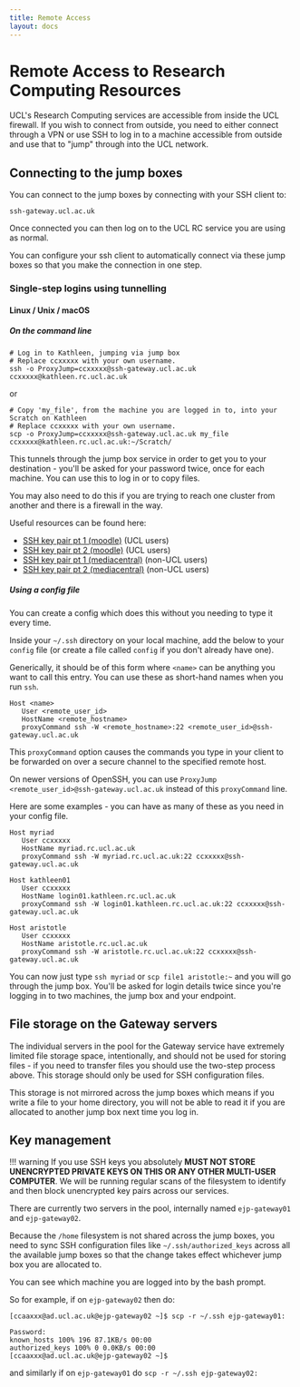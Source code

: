 ```yaml
---
title: Remote Access
layout: docs
---
```


# Remote Access to Research Computing Resources

UCL's Research Computing services are accessible from inside the UCL firewall.  If you wish to connect from outside, you need to either connect through a VPN or use SSH to log in to a machine accessible from outside and use that to "jump" through into the UCL network.


## Connecting to the jump boxes

You can connect to the jump boxes by connecting with your SSH client to:

```
ssh-gateway.ucl.ac.uk
```

Once connected you can then log on to the UCL RC service you are using as normal.

You can configure your ssh client to automatically connect via these jump boxes so that you make the connection in one step.

### Single-step logins using tunnelling

#### Linux / Unix / macOS

##### On the command line
```
# Log in to Kathleen, jumping via jump box
# Replace ccxxxxx with your own username.
ssh -o ProxyJump=ccxxxxx@ssh-gateway.ucl.ac.uk ccxxxxx@kathleen.rc.ucl.ac.uk
```
or
```
# Copy 'my_file', from the machine you are logged in to, into your Scratch on Kathleen
# Replace ccxxxxx with your own username.
scp -o ProxyJump=ccxxxxx@ssh-gateway.ucl.ac.uk my_file ccxxxxx@kathleen.rc.ucl.ac.uk:~/Scratch/
```

This tunnels through the jump box service in order to get you to your destination - you'll be asked for your password twice, once for each machine. You can use this to log in or to copy files.

You may also need to do this if you are trying to reach one cluster from another and there is a firewall in the way.

Useful resources can be found here:

* [SSH key pair pt 1 (moodle)](https://moodle.ucl.ac.uk/mod/page/view.php?id=4845640) (UCL users)
* [SSH key pair pt 2 (moodle)](https://moodle.ucl.ac.uk/mod/page/view.php?id=4845645) (UCL users)
* [SSH key pair pt 1 (mediacentral)](https://mediacentral.ucl.ac.uk/Play/96472) (non-UCL users)
* [SSH key pair pt 2 (mediacentral)](https://mediacentral.ucl.ac.uk/Play/96694) (non-UCL users)

##### Using a config file

You can create a config which does this without you needing to type it every time.

Inside your `~/.ssh` directory on your local machine, add the below to your `config` file (or create a file called `config` if you don't already have one).

Generically, it should be of this form where `<name>` can be anything you want to call this entry. You can use these as short-hand names when you run `ssh`.

```
Host <name>
   User <remote_user_id>
   HostName <remote_hostname>
   proxyCommand ssh -W <remote_hostname>:22 <remote_user_id>@ssh-gateway.ucl.ac.uk
```
This `proxyCommand` option causes the commands you type in your client to be forwarded on over a secure channel to the specified remote host.

On newer versions of OpenSSH, you can use `ProxyJump <remote_user_id>@ssh-gateway.ucl.ac.uk` 
instead of this `proxyCommand` line.

Here are some examples - you can have as many of these as you need in your config file.
```ssh-config
Host myriad
   User ccxxxxx
   HostName myriad.rc.ucl.ac.uk
   proxyCommand ssh -W myriad.rc.ucl.ac.uk:22 ccxxxxx@ssh-gateway.ucl.ac.uk

Host kathleen01
   User ccxxxxx
   HostName login01.kathleen.rc.ucl.ac.uk
   proxyCommand ssh -W login01.kathleen.rc.ucl.ac.uk:22 ccxxxxx@ssh-gateway.ucl.ac.uk

Host aristotle
   User ccxxxxx
   HostName aristotle.rc.ucl.ac.uk
   proxyCommand ssh -W aristotle.rc.ucl.ac.uk:22 ccxxxxx@ssh-gateway.ucl.ac.uk
```

You can now just type `ssh myriad` or `scp file1 aristotle:~` and you will go through the jump box. You'll be asked for login details twice since you're logging in to two machines, the jump box and your endpoint.  

## File storage on the Gateway servers

The individual servers in the pool for the Gateway service have extremely limited file storage space, intentionally, and should not be used for storing files - if you need to transfer files you should use the two-step process above.  This storage should only be used for SSH configuration files.

This storage is not mirrored across the jump boxes which means if you write a file to your home directory, you will not be able to read it if you are allocated to another jump box next time you log in.

## Key management

!!! warning
    If you use SSH keys you absolutely **MUST NOT STORE UNENCRYPTED PRIVATE KEYS ON THIS OR ANY OTHER MULTI-USER COMPUTER**.  We will be running regular scans of the filesystem to identify and then block unencrypted key pairs across our services.

There are currently two servers in the pool, internally named `ejp-gateway01` and `ejp-gateway02`. 

Because the `/home` filesystem is not shared across the jump boxes, you need to sync SSH configuration files like `~/.ssh/authorized_keys` across all the available jump boxes so that the change takes effect whichever jump box you are allocated to.

You can see which machine you are logged into by the bash prompt.

So for example, if on `ejp-gateway02` then do:

```console
[ccaaxxx@ad.ucl.ac.uk@ejp-gateway02 ~]$ scp -r ~/.ssh ejp-gateway01:

Password:
known_hosts 100% 196 87.1KB/s 00:00
authorized_keys 100% 0 0.0KB/s 00:00
[ccaaxxx@ad.ucl.ac.uk@ejp-gateway02 ~]$
```

and similarly if on `ejp-gateway01` do `scp -r ~/.ssh ejp-gateway02:`
